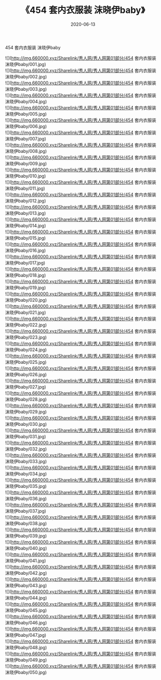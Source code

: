﻿---
layout: post
title:  《454 套内衣服装 沫晓伊baby》
date:   2020-06-13
img: http://img.660000.xyz/Sharelink/秀人网/秀人网第01部分/454 套内衣服装 沫晓伊baby/000.jpg
categories: [美女, 清纯, 唯美]
---

454 套内衣服装 沫晓伊baby

  ![](http://img.660000.xyz/Sharelink/秀人网/秀人网第01部分/454 套内衣服装 沫晓伊baby/001.jpg) <br> ![](http://img.660000.xyz/Sharelink/秀人网/秀人网第01部分/454 套内衣服装 沫晓伊baby/002.jpg) <br> ![](http://img.660000.xyz/Sharelink/秀人网/秀人网第01部分/454 套内衣服装 沫晓伊baby/003.jpg) <br> ![](http://img.660000.xyz/Sharelink/秀人网/秀人网第01部分/454 套内衣服装 沫晓伊baby/004.jpg) <br> ![](http://img.660000.xyz/Sharelink/秀人网/秀人网第01部分/454 套内衣服装 沫晓伊baby/005.jpg) <br> ![](http://img.660000.xyz/Sharelink/秀人网/秀人网第01部分/454 套内衣服装 沫晓伊baby/006.jpg) <br> ![](http://img.660000.xyz/Sharelink/秀人网/秀人网第01部分/454 套内衣服装 沫晓伊baby/007.jpg) <br> ![](http://img.660000.xyz/Sharelink/秀人网/秀人网第01部分/454 套内衣服装 沫晓伊baby/008.jpg) <br> ![](http://img.660000.xyz/Sharelink/秀人网/秀人网第01部分/454 套内衣服装 沫晓伊baby/009.jpg) <br> ![](http://img.660000.xyz/Sharelink/秀人网/秀人网第01部分/454 套内衣服装 沫晓伊baby/010.jpg) <br> ![](http://img.660000.xyz/Sharelink/秀人网/秀人网第01部分/454 套内衣服装 沫晓伊baby/011.jpg) <br> ![](http://img.660000.xyz/Sharelink/秀人网/秀人网第01部分/454 套内衣服装 沫晓伊baby/012.jpg) <br> ![](http://img.660000.xyz/Sharelink/秀人网/秀人网第01部分/454 套内衣服装 沫晓伊baby/013.jpg) <br> ![](http://img.660000.xyz/Sharelink/秀人网/秀人网第01部分/454 套内衣服装 沫晓伊baby/014.jpg) <br> ![](http://img.660000.xyz/Sharelink/秀人网/秀人网第01部分/454 套内衣服装 沫晓伊baby/015.jpg) <br> ![](http://img.660000.xyz/Sharelink/秀人网/秀人网第01部分/454 套内衣服装 沫晓伊baby/016.jpg) <br> ![](http://img.660000.xyz/Sharelink/秀人网/秀人网第01部分/454 套内衣服装 沫晓伊baby/017.jpg) <br> ![](http://img.660000.xyz/Sharelink/秀人网/秀人网第01部分/454 套内衣服装 沫晓伊baby/018.jpg) <br> ![](http://img.660000.xyz/Sharelink/秀人网/秀人网第01部分/454 套内衣服装 沫晓伊baby/019.jpg) <br> ![](http://img.660000.xyz/Sharelink/秀人网/秀人网第01部分/454 套内衣服装 沫晓伊baby/020.jpg) <br> ![](http://img.660000.xyz/Sharelink/秀人网/秀人网第01部分/454 套内衣服装 沫晓伊baby/021.jpg) <br> ![](http://img.660000.xyz/Sharelink/秀人网/秀人网第01部分/454 套内衣服装 沫晓伊baby/022.jpg) <br> ![](http://img.660000.xyz/Sharelink/秀人网/秀人网第01部分/454 套内衣服装 沫晓伊baby/023.jpg) <br> ![](http://img.660000.xyz/Sharelink/秀人网/秀人网第01部分/454 套内衣服装 沫晓伊baby/024.jpg) <br> ![](http://img.660000.xyz/Sharelink/秀人网/秀人网第01部分/454 套内衣服装 沫晓伊baby/025.jpg) <br> ![](http://img.660000.xyz/Sharelink/秀人网/秀人网第01部分/454 套内衣服装 沫晓伊baby/026.jpg) <br> ![](http://img.660000.xyz/Sharelink/秀人网/秀人网第01部分/454 套内衣服装 沫晓伊baby/027.jpg) <br> ![](http://img.660000.xyz/Sharelink/秀人网/秀人网第01部分/454 套内衣服装 沫晓伊baby/028.jpg) <br> ![](http://img.660000.xyz/Sharelink/秀人网/秀人网第01部分/454 套内衣服装 沫晓伊baby/029.jpg) <br> ![](http://img.660000.xyz/Sharelink/秀人网/秀人网第01部分/454 套内衣服装 沫晓伊baby/030.jpg) <br> ![](http://img.660000.xyz/Sharelink/秀人网/秀人网第01部分/454 套内衣服装 沫晓伊baby/031.jpg) <br> ![](http://img.660000.xyz/Sharelink/秀人网/秀人网第01部分/454 套内衣服装 沫晓伊baby/032.jpg) <br> ![](http://img.660000.xyz/Sharelink/秀人网/秀人网第01部分/454 套内衣服装 沫晓伊baby/033.jpg) <br> ![](http://img.660000.xyz/Sharelink/秀人网/秀人网第01部分/454 套内衣服装 沫晓伊baby/034.jpg) <br> ![](http://img.660000.xyz/Sharelink/秀人网/秀人网第01部分/454 套内衣服装 沫晓伊baby/035.jpg) <br> ![](http://img.660000.xyz/Sharelink/秀人网/秀人网第01部分/454 套内衣服装 沫晓伊baby/036.jpg) <br> ![](http://img.660000.xyz/Sharelink/秀人网/秀人网第01部分/454 套内衣服装 沫晓伊baby/037.jpg) <br> ![](http://img.660000.xyz/Sharelink/秀人网/秀人网第01部分/454 套内衣服装 沫晓伊baby/038.jpg) <br> ![](http://img.660000.xyz/Sharelink/秀人网/秀人网第01部分/454 套内衣服装 沫晓伊baby/039.jpg) <br> ![](http://img.660000.xyz/Sharelink/秀人网/秀人网第01部分/454 套内衣服装 沫晓伊baby/040.jpg) <br> ![](http://img.660000.xyz/Sharelink/秀人网/秀人网第01部分/454 套内衣服装 沫晓伊baby/041.jpg) <br> ![](http://img.660000.xyz/Sharelink/秀人网/秀人网第01部分/454 套内衣服装 沫晓伊baby/042.jpg) <br> ![](http://img.660000.xyz/Sharelink/秀人网/秀人网第01部分/454 套内衣服装 沫晓伊baby/043.jpg) <br> ![](http://img.660000.xyz/Sharelink/秀人网/秀人网第01部分/454 套内衣服装 沫晓伊baby/044.jpg) <br> ![](http://img.660000.xyz/Sharelink/秀人网/秀人网第01部分/454 套内衣服装 沫晓伊baby/045.jpg) <br> ![](http://img.660000.xyz/Sharelink/秀人网/秀人网第01部分/454 套内衣服装 沫晓伊baby/046.jpg) <br> ![](http://img.660000.xyz/Sharelink/秀人网/秀人网第01部分/454 套内衣服装 沫晓伊baby/047.jpg) <br> ![](http://img.660000.xyz/Sharelink/秀人网/秀人网第01部分/454 套内衣服装 沫晓伊baby/048.jpg) <br> ![](http://img.660000.xyz/Sharelink/秀人网/秀人网第01部分/454 套内衣服装 沫晓伊baby/049.jpg) <br> ![](http://img.660000.xyz/Sharelink/秀人网/秀人网第01部分/454 套内衣服装 沫晓伊baby/050.jpg) <br>